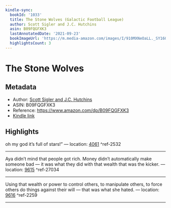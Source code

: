 ```yaml
---
kindle-sync:
  bookId: '1033'
  title: The Stone Wolves (Galactic Football League)
  author: Scott Sigler and J.C. Hutchins
  asin: B09FQGFXK3
  lastAnnotatedDate: '2021-09-23'
  bookImageUrl: 'https://m.media-amazon.com/images/I/910MXNeOaLL._SY160.jpg'
  highlightsCount: 3
---
```

# The Stone Wolves
## Metadata
* Author: [Scott Sigler and J.C. Hutchins](https://www.amazon.comundefined)
* ASIN: B09FQGFXK3
* Reference: https://www.amazon.com/dp/B09FQGFXK3
* [Kindle link](kindle://book?action=open&asin=B09FQGFXK3)

## Highlights
oh my god it’s full of stars!” — location: [4061](kindle://book?action=open&asin=B09FQGFXK3&location=4061) ^ref-2532

---
Aya didn’t mind that people got rich. Money didn’t automatically make someone bad — it was what they did with that wealth that was the kicker. — location: [9615](kindle://book?action=open&asin=B09FQGFXK3&location=9615) ^ref-27034

---
Using that wealth or power to control others, to manipulate others, to force others do things against their will — that was what she hated. — location: [9616](kindle://book?action=open&asin=B09FQGFXK3&location=9616) ^ref-2259

---
